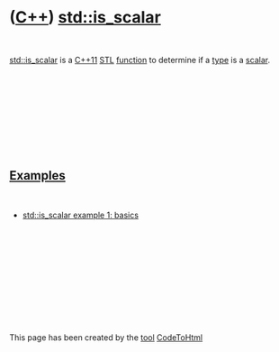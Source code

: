 
 

 

 

 

 

([C++](Cpp.md)) [std::is\_scalar](CppStdIs_scalar.md)
=======================================================

 

[std::is\_scalar](CppStdIs_scalar.md) is a [C++11](Cpp11.md)
[STL](CppStl.md) [function](CppFunction.md) to determine if a
[type](CppDataType.md) is a [scalar](CppScalar.md).

 

 

 

 

 

[Examples](CppExample.md)
--------------------------

 

-   [std::is\_scalar example 1: basics](CppStdIs_scalarExample1.md)

 

 

 

 

 

 

This page has been created by the [tool](Tools.md)
[CodeToHtml](ToolCodeToHtml.md)
